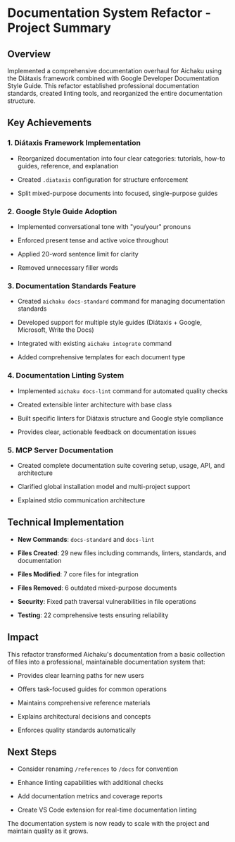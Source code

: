 # Documentation System Refactor - Project Summary

## Overview

Implemented a comprehensive documentation overhaul for Aichaku using the
Diátaxis framework combined with Google Developer Documentation Style Guide.
This refactor established professional documentation standards, created linting
tools, and reorganized the entire documentation structure.

## Key Achievements

### 1. Diátaxis Framework Implementation

- Reorganized documentation into four clear categories: tutorials, how-to
  guides, reference, and explanation

- Created `.diataxis` configuration for structure enforcement

- Split mixed-purpose documents into focused, single-purpose guides

### 2. Google Style Guide Adoption

- Implemented conversational tone with "you/your" pronouns

- Enforced present tense and active voice throughout

- Applied 20-word sentence limit for clarity

- Removed unnecessary filler words

### 3. Documentation Standards Feature

- Created `aichaku docs-standard` command for managing documentation standards

- Developed support for multiple style guides (Diátaxis + Google, Microsoft,
  Write the Docs)

- Integrated with existing `aichaku integrate` command

- Added comprehensive templates for each document type

### 4. Documentation Linting System

- Implemented `aichaku docs-lint` command for automated quality checks

- Created extensible linter architecture with base class

- Built specific linters for Diátaxis structure and Google style compliance

- Provides clear, actionable feedback on documentation issues

### 5. MCP Server Documentation

- Created complete documentation suite covering setup, usage, API, and
  architecture

- Clarified global installation model and multi-project support

- Explained stdio communication architecture

## Technical Implementation

- **New Commands**: `docs-standard` and `docs-lint`

- **Files Created**: 29 new files including commands, linters, standards, and
  documentation

- **Files Modified**: 7 core files for integration

- **Files Removed**: 6 outdated mixed-purpose documents

- **Security**: Fixed path traversal vulnerabilities in file operations

- **Testing**: 22 comprehensive tests ensuring reliability

## Impact

This refactor transformed Aichaku's documentation from a basic collection of
files into a professional, maintainable documentation system that:

- Provides clear learning paths for new users

- Offers task-focused guides for common operations

- Maintains comprehensive reference materials

- Explains architectural decisions and concepts

- Enforces quality standards automatically

## Next Steps

- Consider renaming `/references` to `/docs` for convention

- Enhance linting capabilities with additional checks

- Add documentation metrics and coverage reports

- Create VS Code extension for real-time documentation linting

The documentation system is now ready to scale with the project and maintain
quality as it grows.
